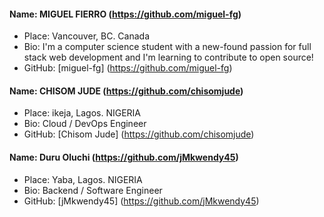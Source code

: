 #### Name: MIGUEL FIERRO (https://github.com/miguel-fg)
- Place: Vancouver, BC. Canada
- Bio: I'm a computer science student with a new-found passion for full stack web development and I'm learning to contribute to open source!
- GitHub: [miguel-fg] (https://github.com/miguel-fg)


#### Name: CHISOM JUDE (https://github.com/chisomjude)
- Place: ikeja, Lagos. NIGERIA
- Bio: Cloud / DevOps Engineer
- GitHub: [Chisom Jude] (https://github.com/chisomjude)

#### Name: Duru Oluchi (https://github.com/jMkwendy45)
- Place: Yaba, Lagos. NIGERIA
- Bio: Backend / Software Engineer
- GitHub: [jMkwendy45] (https://github.com/jMkwendy45)
  